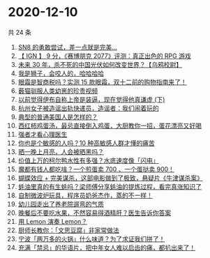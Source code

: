 # 2020-12-10

共 24 条

<!-- BEGIN ZHIHUVIDEO -->
<!-- 最后更新时间 Thu Dec 10 2020 16:07:53 GMT+0800 (CST) -->
1. [SN8 的勇敢尝试，差一点就是完美…](https://www.zhihu.com/zvideo/1320266393368223744)
1. [【 IGN 】 9 分，《赛博朋克 2077》评测：真正出色的 RPG 游戏](https://www.zhihu.com/zvideo/1319625038744477696)
1. [未来 30 年，杀不死的中国光伏如何改变世界？【乌鸦校尉】](https://www.zhihu.com/zvideo/1319997315705630720)
1. [我是狮子，会咬人的，哈哈哈哈](https://www.zhihu.com/zvideo/1319783147332993024)
1. [眼霜是智商税吗？实测 15 款眼霜，双十二前的购物指南来了！](https://www.zhihu.com/zvideo/1320088467721060352)
1. [薮猫驯服人类幼崽的珍贵视频](https://www.zhihu.com/zvideo/1319691254851207168)
1. [以前觉得伊布自称上帝是装逼，现在觉得他真谦虚 (下)](https://www.zhihu.com/zvideo/1320063066080571392)
1. [杭州女子被造谣出轨快递员，造谣者：我们闹着玩的](https://www.zhihu.com/zvideo/1320048653370359808)
1. [典型的普通美国人是怎样的？](https://www.zhihu.com/zvideo/1320132328367247360)
1. [西红柿鸡蛋汤，最忌直接倒入鸡蛋，大厨教你一招，蛋花漂亮又好喝](https://www.zhihu.com/zvideo/1320017863130734592)
1. [强者才看心理医生](https://www.zhihu.com/zvideo/1320090562427760640)
1. [你也是个敏感的人吗？10 种高敏感人群才懂的痛苦](https://www.zhihu.com/zvideo/1320079579684941824)
1. [晒一晚上月亮，人会被晒黑吗？](https://www.zhihu.com/zvideo/1320059183593418752)
1. [价值上万的柯尔鸭水性有多强？水底速度像「闪电」](https://www.zhihu.com/zvideo/1320070773432881152)
1. [魔都有钱人都吃啥？一个煎蛋卖 700 、一个蛋挞卖 900！](https://www.zhihu.com/zvideo/1320066198696628224)
1. [蝴蝶效应 + 完美谋杀，这部电影做到了极致，悬疑片《牛津谋杀案》](https://www.zhihu.com/zvideo/1319652764268744704)
1. [蚝油里真的有生蚝吗？梁师傅分享蚝油的提炼过程，看完真涨知识了](https://www.zhihu.com/zvideo/1319975759717781504)
1. [自制微波炉玩具，程序员奶爸杰作，蒸的不一样！](https://www.zhihu.com/zvideo/1319960363983224832)
1. [幼儿园走出了养老院遛弯的气质](https://www.zhihu.com/zvideo/1317780917747171328)
1. [晚餐后不要吃水果，不然容易得酒精肝？医生告诉你答案](https://www.zhihu.com/zvideo/1319714429538918400)
1. [用 Lemon 演奏 Lemon？](https://www.zhihu.com/zvideo/1320054234256642048)
1. [厨师长教你：「文思豆腐」非家常做法](https://www.zhihu.com/zvideo/1320034922498215936)
1. [宁波「两万多的火锅」什么味道？为了求证我们拼了！](https://www.zhihu.com/zvideo/1319744536936411136)
1. [充满「禁忌」的华语片，把中年女人难以启齿的痛，都扒出来了！](https://www.zhihu.com/zvideo/1319726520710213632)
<!-- END ZHIHUVIDEO -->
